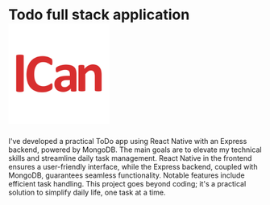 # Todo full stack application <img src="https://raw.githubusercontent.com/balintAlexandru/react-native-ICan/main/documentation/images/logo.png" alt="logo" width="200" height="200">

I've developed a practical ToDo app using React Native with an Express backend, powered by MongoDB. The main goals are to elevate my technical skills and streamline daily task management. React Native in the frontend ensures a user-friendly interface, while the Express backend, coupled with MongoDB, guarantees seamless functionality. Notable features include efficient task handling. This project goes beyond coding; it's a practical solution to simplify daily life, one task at a time.
